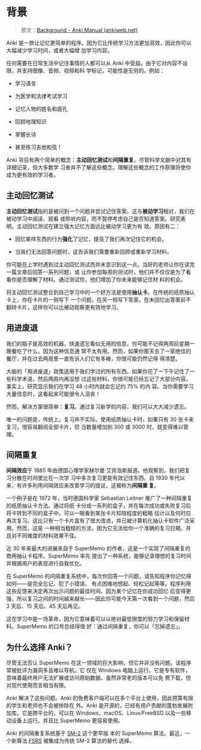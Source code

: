 # 背景

> 原文：[Background - Anki Manual (ankiweb.net)](https://docs.ankiweb.net/background.html)

<!-- toc -->

Anki 是一款让记忆更简单的程序。因为它比传统学习方法更加高效，因此你可以大幅减少学习时间，或者大幅增
加学习内容。

任何需要在日常生活中记住事情的人都可以从 Anki 中受益。由于它对内容不设限，并支持图像、音频、视频和科
学标记，可能性是无穷的。例如：

- 学习语言

- 为医学和法律考试学习

- 记忆人物的姓名和面孔

- 回顾地理知识

- 掌握长诗

- 甚至练习吉他和弦！

Anki 背后有两个简单的概念：**主动回忆测试**和**间隔重复**。尽管科学文献中对其有详细记录，但大多数学
习者并不了解这些概念。理解这些概念的工作原理将使你成为更有效的学习者。

## 主动回忆测试

**主动回忆测试**指的是被问到一个问题并尝试记住答案。这与**被动学习**相对，我们在被动学习中阅读、观看
或聆听内容，而不暂停考虑自己是否知道答案。研究表明，主动回忆测试在建立强大记忆方面远比被动学习更为有
效。原因有二：

- 回忆某样东西的行为**强化**了记忆，提高了我们再次记住它的机会。

- 当我们无法回答问题时，这告诉我们需要重新回顾或重新学习材料。

你可能在上学时遇到过主动回忆测试而并未意识到这一点。当好的老师让你在读完一篇文章后回答一系列问题，或
让你参加每周的测试时，他们并不仅仅是为了看看你是否理解了材料。通过测试你，他们增加了你未来能够记住材
料的机会。

将主动回忆测试整合到自己学习中的一个好方法是使用**抽认卡**。在传统的纸质抽认卡上，你在卡片的一侧写下
一个问题，在另一侧写下答案。在未回忆出答案前不翻转卡片，这样你可以比被动观察更有效地学习。

## 用进废退

我们的脑子是高效的机器，快速遗忘看似无用的信息。你可能不记得两周前星期一晚餐吃了什么，因为这种信息通
常不太有用。然而，如果你那天去了一家绝佳的餐厅，并在过去两周里一直告诉人们它有多棒，你很可能仍然记得
得清楚。

大脑的「用进废退」政策适用于我们学过的所有东西。如果你花了一下午记住了一些科学术语，然后两周内再没想
过这些材料，你很可能已经忘记了大部分内容。事实上，研究显示我们在学习 48 小时内就会忘记约 75% 的内
容。当你需要学习大量信息时，这看起来可能很令人沮丧！

然而，解决方案很简单：**复习**。通过复习新学的内容，我们可以大大减少遗忘。

唯一的问题是，传统上，复习并不实际。使用纸质抽认卡时，如果只有 30 张卡来复习，很容易翻阅全部卡片，但
当数量增加到 300 或 3000 时，就变得难以管理。

## 间隔重复

**间隔效应**于 1885 年由德国心理学家赫尔曼·艾宾浩斯报道。他观察到，我们把复习分散在时间里比在一次学
习中多次复习更能有效记住东西。自 1930 年代以来，有许多利用间隔效应来改善学习的提议，这被称为**间隔重
复**。

一个例子是在 1972 年，当时德国科学家 Sebastian Leitner 推广了一种间隔重复的纸质抽认卡方法。通过将纸
卡分成一系列的盒子，并在每次成功或失败复习后将卡转到不同的盒子中，可以一眼看到某张卡片知晓程度的粗略
估计以及何时应再次复习。这比只有一个卡片盒有了很大改进，并已被计算机化抽认卡软件广泛采用。然而，这是
一种相当粗糙的方法，因为它无法给你一个准确的复习日期，并且对不同难度的材料效果不佳。

近 30 年来最大的进展来自于 SuperMemo 的作者，这是一个实现了间隔重复的商用抽认卡程序。SuperMemo 率先
提出了一种系统，能够记录理想的复习时间并根据用户的表现进行自我优化。

在 SuperMemo 的间隔重复系统中，每次你回答一个问题，请告知程序你记忆得如何——是完全忘记、犯了小错误、
有点困难地想起、轻松记起等等。程序利用这些反馈来决定再次出示问题的最佳时间。因为某个记忆在你成功回忆
后变得更强，所以复习之间的时间越来越长——因此你可能今天第一次看到一个问题，然后 3 天后、15 天后、45
天后再见。

这在学习中是一场革命，因为它意味着可以以绝对最低限度的努力学习和保留材料。SuperMemo 的口号总结得很
好：通过间隔重复，你可以「忘掉遗忘」。

## 为什么选择 Anki？

尽管无法否认 SuperMemo 在这一领域的巨大影响，但它并非没有问题。该程序常被批评为漏洞多且难以导航。它
仅在 Windows 电脑上运行。它是专有软件，意味着最终用户无法扩展或访问原始数据。虽然非常老的版本可以免
费下载，但对现代使用而言相当有限。

Anki 解决了这些问题。Anki 的免费客户端可以在多个平台上使用，因此预算有限的学生和老师也不会被排除在
外。Anki 是开源的，已经有用户贡献的蓬勃发展附加库。它是跨平台的，可以在
Windows、macOS、Linux/FreeBSD 以及一些移动设备上运行。并且比 SuperMemo 更容易使用。

Anki 的间隔重复系统基于 [SM-2](https://faqs.ankiweb.net/what-spaced-repetition-algorithm) 这个更早版
本的 SuperMemo 算法。最近，一个新算法
[FSRS](https://docs.ankiweb.net/deck-options.html?highlight=FSRS#fsrs) 被集成为传统 SM-2 算法的替代
选择。

